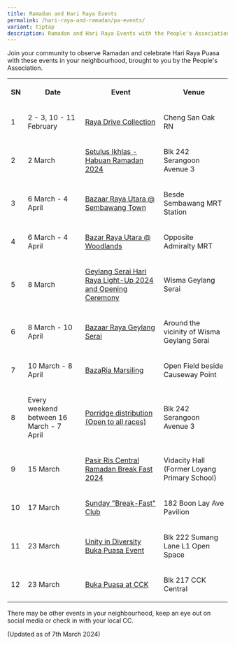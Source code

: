```yaml
---
title: Ramadan and Hari Raya Events
permalink: /hari-raya-and-ramadan/pa-events/
variant: tiptap
description: Ramadan and Hari Raya Events with the People's Association in 2024
---
```

<p>Join your community to observe Ramadan and celebrate Hari Raya Puasa with
these events in your neighbourhood, brought to you by the People's Association.</p>
<p></p>
<table>
<tbody>
<tr>
<th rowspan="1" colspan="1">
<p>SN</p>
</th>
<th rowspan="1" colspan="1">
<p>Date</p>
</th>
<th rowspan="1" colspan="1">
<p>Event</p>
</th>
<th rowspan="1" colspan="1">
<p>Venue</p>
</th>
</tr>
<tr>
<td rowspan="1" colspan="1">
<p>1</p>
</td>
<td rowspan="1" colspan="1">
<p>2 - 3, 10 - 11 February</p>
</td>
<td rowspan="1" colspan="1">
<p><a href="https://www.facebook.com/Chengsancommunity/posts/pfbid02JhM687kqL5igeytXozCZyFcWNRCqZ3zzQwh4iVQ2pkecE3kCp8rgVpzbwr9NfhCul" rel="noopener noreferrer nofollow" target="_blank">Raya Drive Collection</a>
</p>
</td>
<td rowspan="1" colspan="1">
<p>Cheng San Oak RN</p>
</td>
</tr>
<tr>
<td rowspan="1" colspan="1">
<p>2</p>
</td>
<td rowspan="1" colspan="1">
<p>2 March</p>
</td>
<td rowspan="1" colspan="1">
<p><a href="https://www.facebook.com/melayu.braddellheights/posts/pfbid02zvQHYUX6FRNAQWKjKThWLLRyJFdqTNpa2dafTMwJKiTyD7EZNqrAh7DCVoKonSaVl" rel="noopener noreferrer nofollow" target="_blank">Setulus Ikhlas - Habuan Ramadan 2024</a>
</p>
</td>
<td rowspan="1" colspan="1">
<p>Blk 242 Serangoon Avenue 3</p>
</td>
</tr>
<tr>
<td rowspan="1" colspan="1">
<p>3</p>
</td>
<td rowspan="1" colspan="1">
<p>6 March - 4 April</p>
</td>
<td rowspan="1" colspan="1">
<p><a href="https://www.facebook.com/sembcentral/posts/pfbid02bic8gEZTnjaqGFoHaAcCiSLLmjmuf1xWHvt1oKEEz9ekjnxjsKj4EJGjeQZUxM1Vl" rel="noopener noreferrer nofollow" target="_blank">Bazaar Raya Utara @ Sembawang Town</a>
</p>
</td>
<td rowspan="1" colspan="1">
<p>Besde Sembawang MRT Station</p>
</td>
</tr>
<tr>
<td rowspan="1" colspan="1">
<p>4</p>
</td>
<td rowspan="1" colspan="1">
<p>6 March - 4 April</p>
</td>
<td rowspan="1" colspan="1">
<p><a href="https://www.facebook.com/wdlmaec/posts/pfbid0MzFHJNHwi7SNJmr6jCTppWFtEb5WejBqJV28nRDyriQ37JQvwmTFvtyZQeHGJXs5l" rel="noopener noreferrer nofollow" target="_blank">Bazar Raya Utara @ Woodlands</a>
</p>
</td>
<td rowspan="1" colspan="1">
<p>Opposite Admiralty MRT</p>
</td>
</tr>
<tr>
<td rowspan="1" colspan="1">
<p>5</p>
</td>
<td rowspan="1" colspan="1">
<p>8 March</p>
</td>
<td rowspan="1" colspan="1">
<p><a href="https://www.facebook.com/WismaGeylangSerai/posts/pfbid0CUdFtDr6qWAWY9aVeKVgZEm3Gbih9Ajd9d1ppVtpuidhioZfsTWsBjcYpxPGJLXbl" rel="noopener noreferrer nofollow" target="_blank">Geylang Serai Hari Raya Light-Up 2024 and Opening Ceremony</a>
</p>
</td>
<td rowspan="1" colspan="1">
<p>Wisma Geylang Serai</p>
</td>
</tr>
<tr>
<td rowspan="1" colspan="1">
<p>6</p>
</td>
<td rowspan="1" colspan="1">
<p>8 March - 10 April</p>
</td>
<td rowspan="1" colspan="1">
<p><a href="https://www.facebook.com/WismaGeylangSerai/posts/pfbid02zzmerai5P8KF8tzCN163rkVvmDMCvNNnA1yFf4WTMsGYosExFujHQEZxCQy1rZLXl" rel="noopener noreferrer nofollow" target="_blank">Bazaar Raya Geylang Serai</a>
</p>
</td>
<td rowspan="1" colspan="1">
<p>Around the vicinity of Wisma Geylang Serai</p>
</td>
</tr>
<tr>
<td rowspan="1" colspan="1">
<p>7</p>
</td>
<td rowspan="1" colspan="1">
<p>10 March - 8 April</p>
</td>
<td rowspan="1" colspan="1">
<p><a href="https://www.facebook.com/MarsilingHome/posts/pfbid02JHeVkS4SMPNBZM6doJrC8oPaLfBethuTTWGvu3NbRndZtu4VjyW9h3NK9jaNump1l" rel="noopener noreferrer nofollow" target="_blank">BazaRia Marsiling</a>
</p>
</td>
<td rowspan="1" colspan="1">
<p>Open Field beside Causeway Point</p>
</td>
</tr>
<tr>
<td rowspan="1" colspan="1">
<p>8</p>
</td>
<td rowspan="1" colspan="1">
<p>Every weekend between 16 March - 7 April</p>
</td>
<td rowspan="1" colspan="1">
<p><a href="https://www.facebook.com/melayu.braddellheights/posts/pfbid0VFUEn4JgRz9vQKLwVJm9uyz6rYByNSE61V83svsKHgJwc5wh8EG6W2MtZGJUoeibl" rel="noopener noreferrer nofollow" target="_blank">Porridge distribution (Open to all races)</a>
</p>
</td>
<td rowspan="1" colspan="1">
<p>Blk 242 Serangoon Avenue 3</p>
</td>
</tr>
<tr>
<td rowspan="1" colspan="1">
<p>9</p>
</td>
<td rowspan="1" colspan="1">
<p>15 March</p>
</td>
<td rowspan="1" colspan="1">
<p><a href="https://www.facebook.com/pasirriscentralco/posts/pfbid0w9SKvapE8zhgKTd44F9Vtq59chYzyVCkarPfAk5gQHFJ6fNVQKH3Mm9kcCm8entzl" rel="noopener noreferrer nofollow" target="_blank">Pasir Ris Central Ramadan Break Fast 2024</a>
</p>
</td>
<td rowspan="1" colspan="1">
<p>Vidacity Hall (Former Loyang Primary School)</p>
</td>
</tr>
<tr>
<td rowspan="1" colspan="1">
<p>10</p>
</td>
<td rowspan="1" colspan="1">
<p>17 March</p>
</td>
<td rowspan="1" colspan="1">
<p><a href="https://www.facebook.com/blmg183/posts/pfbid0xAX6azVCYgsrvH4KXA1i6t22Usg9r9uqSFQKfmJfcbn7TQxvv6pAkTm7rKHxRGsil" rel="noopener noreferrer nofollow" target="_blank">Sunday "Break-Fast" Club</a>
</p>
</td>
<td rowspan="1" colspan="1">
<p>182 Boon Lay Ave Pavilion</p>
</td>
</tr>
<tr>
<td rowspan="1" colspan="1">
<p>11</p>
</td>
<td rowspan="1" colspan="1">
<p>23 March</p>
</td>
<td rowspan="1" colspan="1">
<p><a href="https://www.facebook.com/punggolwestmaec/posts/pfbid02YAkAeyFByMpu3ua7bErTj6pf5LR8tgWjFxHkcTgWPWoZuXWiykdUCjD9bwWbkdQel" rel="noopener noreferrer nofollow" target="_blank">Unity in Diversity Buka Puasa Event</a>
</p>
</td>
<td rowspan="1" colspan="1">
<p>Blk 222 Sumang Lane L1 Open Space</p>
</td>
</tr>
<tr>
<td rowspan="1" colspan="1">
<p>12</p>
</td>
<td rowspan="1" colspan="1">
<p>23 March</p>
</td>
<td rowspan="1" colspan="1">
<p><a href="https://www.facebook.com/ChuaChuKangOurHome/posts/pfbid0PLzFjj6YuRB4xRaG91BP7egYtU6Ren8nuU4rUWkgyWRqaMcfw93XSuCpT5fANkBdl" rel="noopener noreferrer nofollow" target="_blank">Buka Puasa at CCK</a>
</p>
</td>
<td rowspan="1" colspan="1">
<p>Blk 217 CCK Central</p>
</td>
</tr>
</tbody>
</table>
<p>There may be other events in your neighbourhood, keep an eye out on social
media or check in with your local CC.</p>
<p>(Updated as of 7th March 2024)</p>